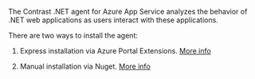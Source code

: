 <!--
title: "Overview of Contrast .NET Agent on Azure App Service"
description: "Overview of Contrast .NET agent on azure app service"
tags: "installation overview .Net Azure AppService site extension"
-->

The Contrast .NET agent for Azure App Service analyzes the behavior of .NET web applications as users interact with these applications.

There are two ways to install the agent:

1. Express installation via Azure Portal Extensions.  [More info](#site-extension-installation)

2. Manual installation via Nuget.  [More info](#nuget-installation)
